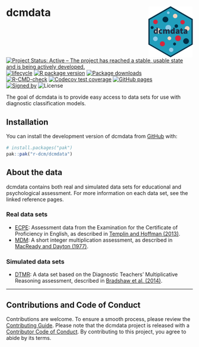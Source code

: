 
<!-- README.md is generated from README.Rmd. Please edit that file -->

# dcmdata <a href="https://dcmdata.r-dcm.org"><img src="man/figures/logo.png" align="right" height="138" alt="dcmdata website" /></a>

<!-- badges: start -->

[![Project Status: Active – The project has reached a stable, usable
state and is being actively
developed.](https://www.repostatus.org/badges/latest/active.svg)](https://www.repostatus.org/#active)
[![lifecycle](https://img.shields.io/badge/lifecycle-stable-brightgreen.svg)](https://lifecycle.r-lib.org/articles/stages.html)
[![R package
version](https://www.r-pkg.org/badges/version/dcmdata)](https://cran.r-project.org/package=measr)
[![Package
downloads](https://cranlogs.r-pkg.org/badges/grand-total/dcmdata)](https://cran.r-project.org/package=measr)</br>
[![R-CMD-check](https://github.com/r-dcm/dcmdata/actions/workflows/R-CMD-check.yaml/badge.svg)](https://github.com/r-dcm/dcmdata/actions/workflows/R-CMD-check.yaml)
[![Codecov test
coverage](https://codecov.io/gh/r-dcm/dcmdata/branch/main/graph/badge.svg)](https://app.codecov.io/gh/r-dcm/dcmdata?branch=main)
[![GitHub
pages](https://github.com/r-dcm/dcmdata/actions/workflows/pkgdown.yaml/badge.svg)](https://github.com/r-dcm/dcmdata/actions/workflows/pkgdown.yaml)</br>
[![Signed
by](https://img.shields.io/badge/Keybase-Verified-brightgreen.svg)](https://keybase.io/wjakethompson)
![License](https://img.shields.io/badge/License-MIT-blue.svg)
<!-- badges: end -->

The goal of dcmdata is to provide easy access to data sets for use with
diagnostic classification models.

## Installation

You can install the development version of dcmdata from
[GitHub](https://github.com/) with:

``` r
# install.packages("pak")
pak::pak("r-dcm/dcmdata")
```

## About the data

dcmdata contains both real and simulated data sets for educational and
psychological assessment. For more information on each data set, see the
linked reference pages.

### Real data sets

- [ECPE](reference/ecpe.html): Assessment data from the Examination for
  the Certificate of Proficiency in English, as described in [Templin
  and Hoffman (2013)](https://doi.org/10.1111/emip.12010).
- [MDM](reference/mdm.html): A short integer multiplication assessment,
  as described in [MacReady and Dayton
  (1977)](https://doi.org/10.2307/1164802).

### Simulated data sets

- [DTMR](reference/dtmr.html): A data set based on the Diagnostic
  Teachers’ Multiplicative Reasoning assessment, described in [Bradshaw
  et al. (2014)](https://doi.org/10.1111/emip.12020).

------------------------------------------------------------------------

## Contributions and Code of Conduct

Contributions are welcome. To ensure a smooth process, please review the
[Contributing Guide](https://dcmdata.r-dcm.org/CONTRIBUTING.html).
Please note that the dcmdata project is released with a [Contributor
Code of Conduct](https://dcmdata.r-dcm.org/CODE_OF_CONDUCT.html). By
contributing to this project, you agree to abide by its terms.
